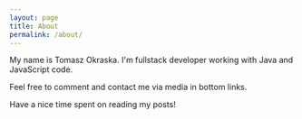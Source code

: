 ```yaml
---
layout: page
title: About
permalink: /about/
---
```


My name is Tomasz Okraska. I'm fullstack developer working with Java and JavaScript code.

Feel free to comment and contact me via media in bottom links.

Have a nice time spent on reading my posts!